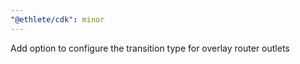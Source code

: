 ```yaml
---
"@ethlete/cdk": minor
---
```


Add option to configure the transition type for overlay router outlets
